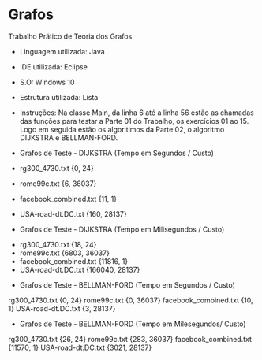 # Grafos
Trabalho Prático de Teoria dos Grafos



* Linguagem utilizada:  Java

* IDE utilizada:  Eclipse

* S.O: Windows 10

* Estrutura utilizada:  Lista

* Instruções:  Na classe Main, da linha 6 até a linha 56 estão as chamadas das funções para testar a Parte 01 do Trabalho, os exercícios 01 ao 15. Logo em seguida estão os algoritimos da Parte 02, o algoritmo DIJKSTRA e BELLMAN-FORD.


* Grafos de Teste  -  DIJKSTRA (Tempo em Segundos / Custo)   

+ <p> rg300_4730.txt          {0, 24}         </p>
+ <p> rome99c.txt             {6, 36037}       </p>
+ <p> facebook_combined.txt   {11, 1}  </p>
+ <p> USA-road-dt.DC.txt      {160, 28137}  </p>

* Grafos de Teste  -  DIJKSTRA (Tempo em Milisegundos / Custo)  

+ rg300_4730.txt          {18, 24}
+ rome99c.txt             {6803, 36037}
+ facebook_combined.txt   {11816, 1}
+ USA-road-dt.DC.txt      {166040, 28137}


* Grafos de Teste    -     BELLMAN-FORD (Tempo em Segundos / Custo) 

rg300_4730.txt          {0, 24}
rome99c.txt             {0, 36037}
facebook_combined.txt   {10, 1}
USA-road-dt.DC.txt      {3, 28137}


* Grafos de Teste    -   BELLMAN-FORD (Tempo em Milesegundos/ Custo) 

rg300_4730.txt          {26, 24}
rome99c.txt             {283, 36037}
facebook_combined.txt   {11570, 1}
USA-road-dt.DC.txt      {3021, 28137}
